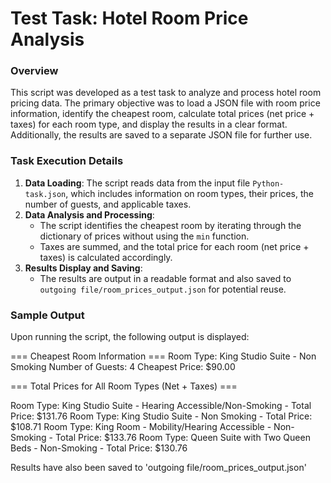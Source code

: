 # Test Task: Hotel Room Price Analysis

### Overview

This script was developed as a test task to analyze and process hotel room pricing data. The primary objective was to load a JSON file with room price information, identify the cheapest room, calculate total prices (net price + taxes) for each room type, and display the results in a clear format. Additionally, the results are saved to a separate JSON file for further use.

### Task Execution Details

1. **Data Loading**: The script reads data from the input file `Python-task.json`, which includes information on room types, their prices, the number of guests, and applicable taxes.
2. **Data Analysis and Processing**:
   - The script identifies the cheapest room by iterating through the dictionary of prices without using the `min` function.
   - Taxes are summed, and the total price for each room (net price + taxes) is calculated accordingly.
3. **Results Display and Saving**:
   - The results are output in a readable format and also saved to `outgoing file/room_prices_output.json` for potential reuse.

### Sample Output

Upon running the script, the following output is displayed:

=== Cheapest Room Information ===
Room Type: King Studio Suite - Non Smoking
Number of Guests: 4
Cheapest Price: $90.00

=== Total Prices for All Room Types (Net + Taxes) ===

Room Type: King Studio Suite - Hearing Accessible/Non-Smoking - Total Price: $131.76
Room Type: King Studio Suite - Non Smoking - Total Price: $108.71
Room Type: King Room - Mobility/Hearing Accessible - Non-Smoking - Total Price: $133.76
Room Type: Queen Suite with Two Queen Beds - Non-Smoking - Total Price: $130.76

Results have also been saved to 'outgoing file/room_prices_output.json'

